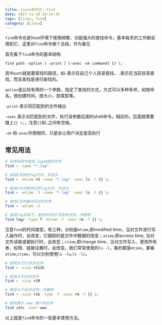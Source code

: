 ```yaml
---
title: linux命令之--find
date: 2017-11-19 19:14:35
tags: [linux, find]
category: [Linux]
---
```


`find`命令也是linux环境下使用频繁、功能强大的查找命令，基本每天的工作都会用到它，这里对`find`命令做个总结，作为备忘
<!--more-->

首先看下`find`命令的基本结构
```
find path -option [ -print ] [-exec -ok command] {} \;
```

其中`path`就是要查找的路径，如`~`表示在自己个人目录查找，`.`表示在当前目录查找，而且查找是递归查找的。

`option`是比较有用的一个参数，指定了查找的方式，方式可以多种多样，如按命名，按创建时间，按大小，按类型等。

`-print` 表示将匹配到的文件输出

`-exec` 表示对匹配到的文件，执行该参数后面的shell命令。相应的，后面就需要跟上`{} \;`，注意`{}`和`;`之间有空格。

`-ok` 和`-exec`作用相同，只是会让用户决定是否执行

## 常见用法

```bash
# 在家目录中查找.log结尾的文件
find ~ -name "*.log"
```

```bash
# 查找5天前的log文件，并显示
find ~ -mtime +5 -name "*.log" -exec ls -l {} \;

# 查找3天内修改过的log文件，并显示
find ~ -mtime -3 -name "*.log" -exec ls -l {} \;

# 查找1天内被访问过的文件
find ~ -atime -1

# 查找log目录下，更改时间在7天前的文件，并删除
find log/ -type f -mtime -7 -exec rm -f {} \;
```


注意`find`的时间类型，有三种，分别是`mtime`,即modified time，当对文件进行写入操作时，会改变，它跟踪的是文件中数据的改变；`atime`,即access time, 当对文件读取或被执行时，会改变；`ctime`,即change time，当对文件写入、更改所有者、权限、链接设置时，会改变。我们常常使用的`ls -l`，看的都是`mtime`，要看`atime`,`ctime`，可以分别使用`ls -lu`,`ls -lc`。

```bash
# 查找大于512k的文件
find ~ -size +512k

# 查找大于1M的文件
find ~ -size +1M

# 查找大于1G的文件，并删除
find ~ -size +1G -type -f -exec rm -f {} \;
```

```bash
# 查找属于 www 用户的文件
find /etc -user www
```

以上就是`find`命令的一些基本使用方法。
